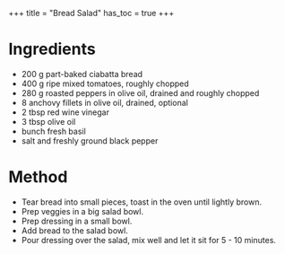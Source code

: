 +++
title = "Bread Salad"
has_toc = true
+++

# Ingredients

* 200 g part-baked ciabatta bread
* 400 g ripe mixed tomatoes, roughly chopped
* 280 g roasted peppers in olive oil, drained and roughly chopped
* 8 anchovy fillets in olive oil, drained, optional
* 2 tbsp red wine vinegar
* 3 tbsp olive oil
* bunch fresh basil
* salt and freshly ground black pepper

# Method

- Tear bread into small pieces, toast in the oven until lightly brown.
- Prep veggies in a big salad bowl.
- Prep dressing in a small bowl.
- Add bread to the salad bowl.
- Pour dressing over the salad, mix well and let it sit for 5 - 10 minutes.
